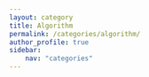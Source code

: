 ```yaml
---
layout: category
title: Algorithm
permalink: /categories/algorithm/
author_profile: true
sidebar:
    nav: "categories"
---
```


